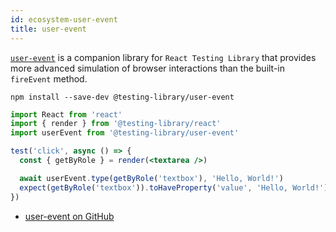 ```yaml
---
id: ecosystem-user-event
title: user-event
---
```


[`user-event`][gh] is a companion library for `React Testing Library` that
provides more advanced simulation of browser interactions than the built-in
`fireEvent` method.

```
npm install --save-dev @testing-library/user-event
```

```jsx
import React from 'react'
import { render } from '@testing-library/react'
import userEvent from '@testing-library/user-event'

test('click', async () => {
  const { getByRole } = render(<textarea />)

  await userEvent.type(getByRole('textbox'), 'Hello, World!')
  expect(getByRole('textbox')).toHaveProperty('value', 'Hello, World!')
})
```

- [user-event on GitHub][gh]

[gh]: https://github.com/testing-library/user-event
